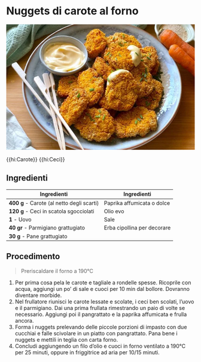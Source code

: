 # Nuggets di carote al forno

![](img/Nuggets-di-carote-al-forno.webp)

{{hi:Carote}}
{{hi:Ceci}}

## Ingredienti

| Ingredienti                  | Ingredienti             |
| ---------------------------- | ----------------------- |
| **400 g** - Carote (al netto degli scarti) | Paprika affumicata o dolce |
| **120 g** - Ceci in scatola sgocciolati | Olio evo |
| **1** - Uovo | Sale |
| **40 gr** - Parmigiano grattugiato | Erba cipollina per decorare |
| **30 g** - Pane grattugiato | |

## Procedimento

> Preriscaldare il forno a 190°C

1. Per prima cosa pela le carote e tagliale a rondelle spesse. Ricoprile con acqua, aggiungi un po’ di sale e cuoci per 10 min dal bollore. Dovranno diventare morbide.
2. Nel frullatore riunisci le carote lessate e scolate, i ceci ben scolati, l’uovo e il parmigiano. Dai una prima frullata rimestrando un paio di volte se necessario. Aggiungi poi il pangrattato e la paprika affumicata e frulla ancora.
3. Forma i nuggets prelevando delle piccole porzioni di impasto con due cucchiai e falle scivolare in un piatto con pangrattato. Pana bene i nuggets e mettili in teglia con carta forno.
4. Concludi aggiungendo un filo d’olio e cuoci in forno ventilato a 190°C per 25 minuti, oppure in friggitrice ad aria per 10/15 minuti.


